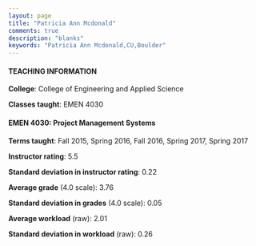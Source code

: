 ```yaml
---
layout: page
title: "Patricia Ann Mcdonald" 
comments: true
description: "blanks"
keywords: "Patricia Ann Mcdonald,CU,Boulder"
---
```

<head>
<script src="https://ajax.googleapis.com/ajax/libs/jquery/2.1.3/jquery.min.js"></script>
<script src="https://dl.dropboxusercontent.com/s/pc42nxpaw1ea4o9/highcharts.js?dl=0"></script>
<!-- <script src="../assets/js/highcharts.js"></script> -->
<style type="text/css">@font-face {
	font-family: "Bebas Neue";
	src: url(https://www.filehosting.org/file/details/544349/BebasNeue Regular.otf) format("opentype");
	}
	h1.Bebas { 
		font-family: "Bebas Neue", Verdana, Tahoma;
	}
</style>
</head>
	   
#### TEACHING INFORMATION

**College**: College of Engineering and Applied Science

**Classes taught**: EMEN 4030

#### EMEN 4030: Project Management Systems

**Terms taught**: Fall 2015, Spring 2016, Fall 2016, Spring 2017, Spring 2017

**Instructor rating**: 5.5

**Standard deviation in instructor rating**: 0.22

**Average grade** (4.0 scale): 3.76

**Standard deviation in grades** (4.0 scale): 0.05

**Average workload** (raw): 2.01

**Standard deviation in workload** (raw): 0.26


